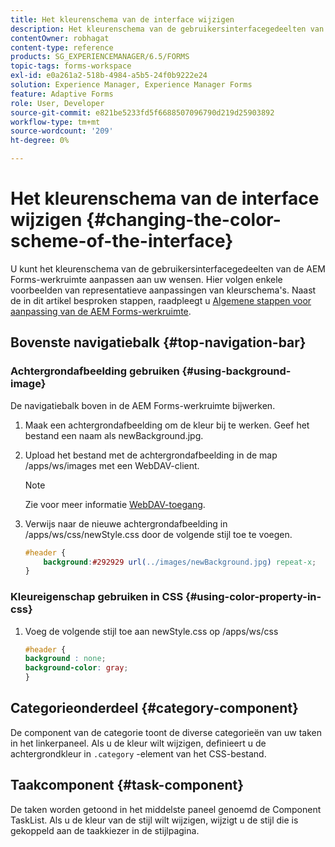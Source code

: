 ```yaml
---
title: Het kleurenschema van de interface wijzigen
description: Het kleurenschema van de gebruikersinterfacegedeelten van de AEM Forms-werkruimte selectief aanpassen.
contentOwner: robhagat
content-type: reference
products: SG_EXPERIENCEMANAGER/6.5/FORMS
topic-tags: forms-workspace
exl-id: e0a261a2-518b-4984-a5b5-24f0b9222e24
solution: Experience Manager, Experience Manager Forms
feature: Adaptive Forms
role: User, Developer
source-git-commit: e821be5233fd5f6688507096790d219d25903892
workflow-type: tm+mt
source-wordcount: '209'
ht-degree: 0%

---
```


# Het kleurenschema van de interface wijzigen {#changing-the-color-scheme-of-the-interface}

U kunt het kleurenschema van de gebruikersinterfacegedeelten van de AEM Forms-werkruimte aanpassen aan uw wensen. Hier volgen enkele voorbeelden van representatieve aanpassingen van kleurschema&#39;s. Naast de in dit artikel besproken stappen, raadpleegt u [Algemene stappen voor aanpassing van de AEM Forms-werkruimte](/help/forms/using/generic-steps-html-workspace-customization.md).

## Bovenste navigatiebalk {#top-navigation-bar}

### Achtergrondafbeelding gebruiken {#using-background-image}

De navigatiebalk boven in de AEM Forms-werkruimte bijwerken.

1. Maak een achtergrondafbeelding om de kleur bij te werken. Geef het bestand een naam als newBackground.jpg.
1. Upload het bestand met de achtergrondafbeelding in de map /apps/ws/images met een WebDAV-client.

   >[!NOTE]
   >
   >Zie voor meer informatie [WebDAV-toegang](https://experienceleague.adobe.com/docs/experience-manager-65/administering/contentmanagement/webdav-access.html?lang=en).

1. Verwijs naar de nieuwe achtergrondafbeelding in /apps/ws/css/newStyle.css door de volgende stijl toe te voegen.

   ```css
   #header {
       background:#292929 url(../images/newBackground.jpg) repeat-x;
   }
   ```

### Kleureigenschap gebruiken in CSS {#using-color-property-in-css}

1. Voeg de volgende stijl toe aan newStyle.css op /apps/ws/css

   ```css
   #header {
   background : none;
   background-color: gray;
   }
   ```

## Categorieonderdeel {#category-component}

De component van de categorie toont de diverse categorieën van uw taken in het linkerpaneel. Als u de kleur wilt wijzigen, definieert u de achtergrondkleur in `.category` -element van het CSS-bestand.

## Taakcomponent {#task-component}

De taken worden getoond in het middelste paneel genoemd de Component TaskList. Als u de kleur van de stijl wilt wijzigen, wijzigt u de stijl die is gekoppeld aan de taakkiezer in de stijlpagina.
